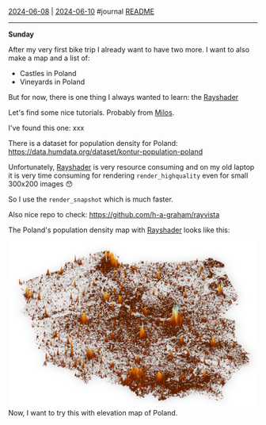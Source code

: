 [2024-06-08](2024-06-08.md) | [2024-06-10](2024-06-10.md)
#journal [README](../../README.md)

---
**Sunday**

After my very first bike trip I already want to have two more. I want to also make a map and a list of:
- Castles in Poland
- Vineyards in Poland

But for now, there is one thing I always wanted to learn: the [Rayshader](../Rayshader.md)

Let's find some nice tutorials. Probably from [Milos](../Milos.md).

I've found this one: xxx

There is a dataset for population density for Poland: https://data.humdata.org/dataset/kontur-population-poland

Unfortunately, [Rayshader](../Rayshader.md) is very resource consuming and on my old laptop it is very time consuming for rendering `render_highquality` even for small 300x200 images 😯

So I use the `render_snapshot` which is much faster.

Also nice repo to check: https://github.com/h-a-graham/rayvista

The Poland's population density map with [Rayshader](../Rayshader.md) looks like this:

![](../_attachments/Pasted%20image%2020240609212146.png)
Now, I want to try this with elevation map of Poland.

